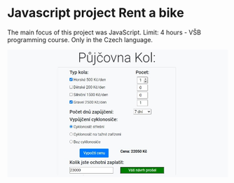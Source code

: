 # Javascript project Rent a bike
The main focus of this project was JavaScript. Limit: 4 hours - VŠB programming course. Only in the Czech language.

![Screenshot](2_Kolosalon.jpg)
